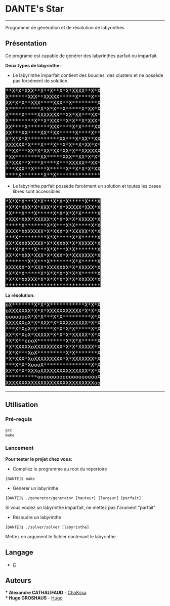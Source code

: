 # DANTE's Star
-----------------------------------
Programme de génération et de résolution de labyrinthes

## Présentation

Ce programe est capable de générer des labyrinthes parfait ou imparfait.  
  
__Deux types de labyrinthe:__  
* Le labyrinthe imparfait contient des boucles, des clusters et ne possède pas forcément de solution.  
  

![alt text](imperfect.png)
  

* Le labyrinthe parfait possède forcément un solution et toutes les cases libres sont accessibles.  



![alt text](perfect.png)  
  

__La résolution:__  

![alt text](solved.png)  

-------------
## Utilisation

### Pré-requis  

```
gcc
make
```  


### Lancement  
  
__Pour tester le projet chez vous:__  
  
* Compilez le programme au root du répertoire  
```
[DANTE]$ make
```
  
* Générer un labyrinthe
```
[DANTE]$ ./generator/generator [hauteur] [largeur] [parfait]
```  
Si vous voulez un labyrinthe imparfait, ne mettez pas l'arument "parfait"  

* Résoudre un labyrinthe  
```
[DANTE]$ ./solver/solver [labyrinthe]
```  
Mettez en argument le fichier contenant le labyrinthe  


## Langage  
  
* [C](https://fr.wikipedia.org/wiki/C_(langage))  
  

## Auteurs

__* Alexandre CATHALIFAUD__ - [ChoKssa](https://github.com/ChoKssa)  
__* Hugo GROSHAUS__ - [Hugo](https://github.com/ChoKssa)  